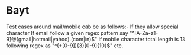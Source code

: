 # Bayt
Test cases around mail/mobile cab be as follows:-
If they allow special character
If email follow a given regex pattern say "^[A-Za-z1-9]@(gmail|hotmail|yahoo).(com|in)$"
If mobile character total length is 13  following regex as "^(+[0-9]){3}[0-9]{10}$"
etc.
